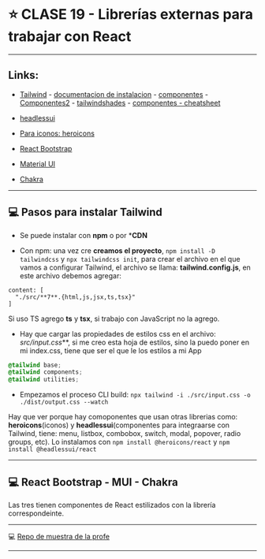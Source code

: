 # :star: CLASE  19 - Librerías externas para trabajar con React

---

## Links:

- [Tailwind](https://tailwindui.com/) - [documentacion de instalacion](https://tailwindcss.com/docs/installation) - [componentes](https://tailwindui.com/components/marketing/sections/pricing) - [Componentes2](https://tailwindcomponents.com/) - [tailwindshades](https://www.tailwindshades.com/) - [componentes - cheatsheet](https://tailwindcomponents.com/cheatsheet/)

- [headlessui](https://headlessui.com/)

- [Para iconos: heroicons](https://heroicons.com/)

- [React Bootstrap](https://react-bootstrap.github.io/)

- [Material UI](https://mui.com/)

- [Chakra](https://chakra-ui.com/)

---


## :computer: Pasos para instalar Tailwind

- Se puede instalar con **npm** o por ***CDN**

- Con npm: una vez cre **creamos el proyecto**, `npm install -D tailwindcss` y `npx tailwindcss init`, para crear el archivo en el que vamos a configurar Tailwind, el archivo se llama: **tailwind.config.js**, en este archivo debemos agregar: 

```
content: [
  "./src/**7**.{html,js,jsx,ts,tsx}"
]
```
Si uso TS agrego **ts** y **tsx**, si trabajo con JavaScript no la agrego.

- Hay que cargar las propiedades de estilos css en el archivo: *src/input.css***, si me creo esta hoja de estilos, sino la puedo poner en mi index.css, tiene que ser el que le los estilos a mi App

```CSS
@tailwind base;
@tailwind components;
@tailwind utilities;
```

- Empezamos el proceso CLI build: `npx tailwind -i ./src/input.css -o ./dist/output.css --watch`

Hay que ver porque hay comoponentes que usan otras librerias como: **heroicons**(iconos) y **headlessui**(componentes para integraarse con Tailwind, tiene: menu, listbox, combobox, switch, modal, popover, radio groups, etc). Lo instalamos con `npm install @heroicons/react` y  `npm install @headlessui/react`


---


## :computer: React Bootstrap - MUI - Chakra


Las tres tienen componentes de React estilizados con la librería correspondeinte.

---

:computer: [Repo de muestra de la profe](https://github.com/GiselaFlores/tailwindcss)

---
